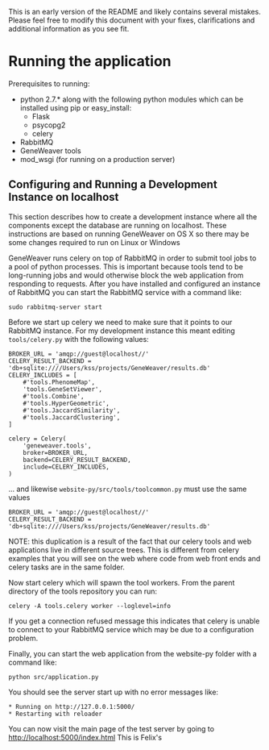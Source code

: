 This is an early version of the README and likely contains several mistakes.
Please feel free to modify this document with your fixes, clarifications and
additional information as you see fit.

# Running the application

Prerequisites to running:

* python 2.7.* along with the following python modules which can be installed
  using pip or easy_install:
  * Flask
  * psycopg2
  * celery
* RabbitMQ
* GeneWeaver tools
* mod_wsgi (for running on a production server)

## Configuring and Running a Development Instance on localhost

This section describes how to create a development instance where all the
components except the database are running on localhost. These instructions
are based on running GeneWeaver on OS X so there may be some changes required
to run on Linux or Windows

GeneWeaver runs celery on top of RabbitMQ in order to submit tool jobs to a
pool of python processes. This is important because tools tend to be
long-running jobs and would otherwise block the web application from
responding to requests. After you have installed and configured an instance of
RabbitMQ you can start the RabbitMQ service with a command like:

    sudo rabbitmq-server start

Before we start up celery we need to make sure that it points to our RabbitMQ
instance. For my development instance this meant editing `tools/celery.py` with
the following values:

    BROKER_URL = 'amqp://guest@localhost//'
    CELERY_RESULT_BACKEND = 'db+sqlite:////Users/kss/projects/GeneWeaver/results.db'
    CELERY_INCLUDES = [
        #'tools.PhenomeMap',
        'tools.GeneSetViewer',
        #'tools.Combine',
        #'tools.HyperGeometric',
        #'tools.JaccardSimilarity',
        #'tools.JaccardClustering',
    ]
    
    celery = Celery(
        'geneweaver.tools',
        broker=BROKER_URL,
        backend=CELERY_RESULT_BACKEND,
        include=CELERY_INCLUDES,
    )

... and likewise `website-py/src/tools/toolcommon.py` must use the same values

    BROKER_URL = 'amqp://guest@localhost//'
    CELERY_RESULT_BACKEND = 'db+sqlite:////Users/kss/projects/GeneWeaver/results.db'

NOTE: this duplication is a result of the fact that our celery tools and
web applications live in different source trees. This is different from
celery examples that you will see on the web where code from web front ends and
celery tasks are in the same folder.

Now start celery which will spawn the tool workers. From the parent directory
of the tools repository you can run:

    celery -A tools.celery worker --loglevel=info

If you get a connection refused message this indicates that celery is unable
to connect to your RabbitMQ service which may be due to a configuration problem.

Finally, you can start the web application from the website-py folder with a
command like:

    python src/application.py

You should see the server start up with no error messages like:

    * Running on http://127.0.0.1:5000/
    * Restarting with reloader

You can now visit the main page of the test server by going to
<http://localhost:5000/index.html>
This is Felix's

